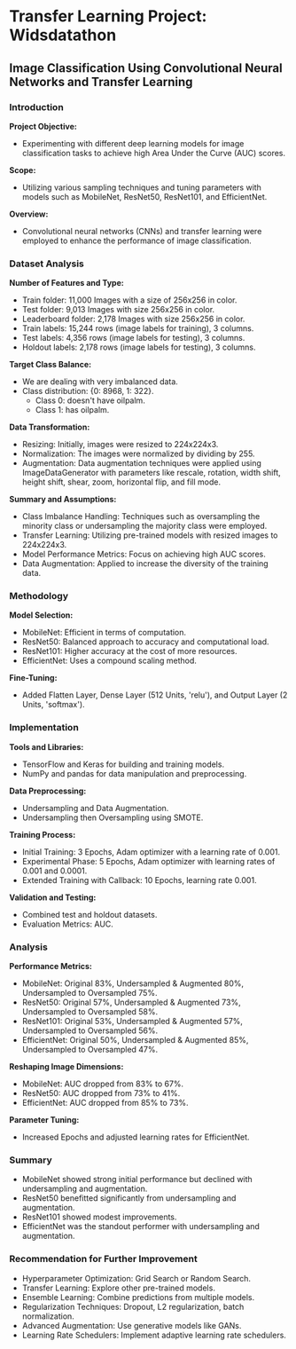 # Transfer Learning Project: Widsdatathon

## Image Classification Using Convolutional Neural Networks and Transfer Learning

### Introduction
**Project Objective:**
- Experimenting with different deep learning models for image classification tasks to achieve high Area Under the Curve (AUC) scores.

**Scope:**
- Utilizing various sampling techniques and tuning parameters with models such as MobileNet, ResNet50, ResNet101, and EfficientNet.

**Overview:**
- Convolutional neural networks (CNNs) and transfer learning were employed to enhance the performance of image classification.

### Dataset Analysis
**Number of Features and Type:**
- Train folder: 11,000 Images with a size of 256x256 in color.
- Test folder: 9,013 Images with size 256x256 in color.
- Leaderboard folder: 2,178 Images with size 256x256 in color.
- Train labels: 15,244 rows (image labels for training), 3 columns.
- Test labels: 4,356 rows (image labels for testing), 3 columns.
- Holdout labels: 2,178 rows (image labels for testing), 3 columns.

**Target Class Balance:**
- We are dealing with very imbalanced data.
- Class distribution: {0: 8968, 1: 322}.
    - Class 0: doesn't have oilpalm.
    - Class 1: has oilpalm.

**Data Transformation:**
- Resizing: Initially, images were resized to 224x224x3.
- Normalization: The images were normalized by dividing by 255.
- Augmentation: Data augmentation techniques were applied using ImageDataGenerator with parameters like rescale, rotation, width shift, height shift, shear, zoom, horizontal flip, and fill mode.

**Summary and Assumptions:**
- Class Imbalance Handling: Techniques such as oversampling the minority class or undersampling the majority class were employed.
- Transfer Learning: Utilizing pre-trained models with resized images to 224x224x3.
- Model Performance Metrics: Focus on achieving high AUC scores.
- Data Augmentation: Applied to increase the diversity of the training data.

### Methodology
**Model Selection:**
- MobileNet: Efficient in terms of computation.
- ResNet50: Balanced approach to accuracy and computational load.
- ResNet101: Higher accuracy at the cost of more resources.
- EfficientNet: Uses a compound scaling method.

**Fine-Tuning:**
- Added Flatten Layer, Dense Layer (512 Units, 'relu'), and Output Layer (2 Units, 'softmax').

### Implementation
**Tools and Libraries:**
- TensorFlow and Keras for building and training models.
- NumPy and pandas for data manipulation and preprocessing.

**Data Preprocessing:**
- Undersampling and Data Augmentation.
- Undersampling then Oversampling using SMOTE.

**Training Process:**
- Initial Training: 3 Epochs, Adam optimizer with a learning rate of 0.001.
- Experimental Phase: 5 Epochs, Adam optimizer with learning rates of 0.001 and 0.0001.
- Extended Training with Callback: 10 Epochs, learning rate 0.001.

**Validation and Testing:**
- Combined test and holdout datasets.
- Evaluation Metrics: AUC.

### Analysis
**Performance Metrics:**
- MobileNet: Original 83%, Undersampled & Augmented 80%, Undersampled to Oversampled 75%.
- ResNet50: Original 57%, Undersampled & Augmented 73%, Undersampled to Oversampled 58%.
- ResNet101: Original 53%, Undersampled & Augmented 57%, Undersampled to Oversampled 56%.
- EfficientNet: Original 50%, Undersampled & Augmented 85%, Undersampled to Oversampled 47%.

**Reshaping Image Dimensions:**
- MobileNet: AUC dropped from 83% to 67%.
- ResNet50: AUC dropped from 73% to 41%.
- EfficientNet: AUC dropped from 85% to 73%.

**Parameter Tuning:**
- Increased Epochs and adjusted learning rates for EfficientNet.

### Summary
- MobileNet showed strong initial performance but declined with undersampling and augmentation.
- ResNet50 benefitted significantly from undersampling and augmentation.
- ResNet101 showed modest improvements.
- EfficientNet was the standout performer with undersampling and augmentation.

### Recommendation for Further Improvement
- Hyperparameter Optimization: Grid Search or Random Search.
- Transfer Learning: Explore other pre-trained models.
- Ensemble Learning: Combine predictions from multiple models.
- Regularization Techniques: Dropout, L2 regularization, batch normalization.
- Advanced Augmentation: Use generative models like GANs.
- Learning Rate Schedulers: Implement adaptive learning rate schedulers.

